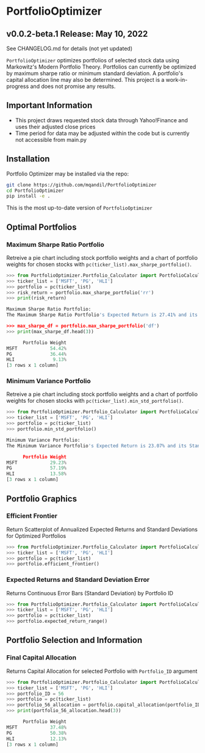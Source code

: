 # PortfolioOptimizer
## v0.0.2-beta.1 Release: May 10, 2022
See CHANGELOG.md for details (not yet updated)

`PortfolioOptimizer` optimizes portfolios of selected stock data using Markowitz's Modern Portfolio Theory. Portfolios can currently be optimized by maximum sharpe ratio or minimum standard deviation. A portfolio's capital allocation line may also be determined. This project is a work-in-progress and does not promise any results.

## Important Information
- This project draws requested stock data through Yahoo!Finance and uses their adjusted close prices
- Time period for data may be adjusted within the code but is currently not accessible from main.py

## Installation
Portfolio Optimizer may be installed via the repo:
```bash
git clone https://github.com/mqandil/PortfolioOptimizer
cd PortfolioOptimizer
pip install -e .
```
This is the most up-to-date version of `PortfolioOptimizer`

## Optimal Portfolios
### Maximum Sharpe Ratio Portfolio
Retreive a pie chart including stock portfolio weights and a chart of portfolio weights for chosen stocks with `pc(ticker_list).max_sharpe_portfolio()`. 
```python
>>> from PortfolioOptimizer.Portfolio_Calculator import PortfolioCalculations as pc
>>> ticker_list = ['MSFT', 'PG', 'HLI']
>>> portfolio = pc(ticker_list)
>>> risk_return = portfolio.max_sharpe_portfolio('rr')
>>> print(risk_return)

Maximum Sharpe Ratio Portfolio:
The Maximum Sharpe Ratio Portfolio's Expected Return is 27.41% and its Standard Deviation is 14.23%

>>> max_sharpe_df = portfolio.max_sharpe_portfolio('df')
>>> print(max_sharpe_df.head(3))

      Portfolio Weight
MSFT            54.42%
PG              36.44%
HLI              9.13% 
[3 rows x 1 column]
```

### Minimum Variance Portfolio
Retreive a pie chart including stock portfolio weights and a chart of portfolio weights for chosen stocks with `pc(ticker_list).min_std_portfolio()`.
```python
>>> from PortfolioOptimizer.Portfolio_Calculator import PortfolioCalculations as pc
>>> ticker_list = ['MSFT', 'PG', 'HLI']
>>> portfolio = pc(ticker_list)
>>> portfolio.min_std_portfolio()

Minimum Variance Portfolio:
The Minimum Variance Portfolio's Expected Return is 23.07% and its Standard Deviation is 13.12%

      Portfolio Weight
MSFT            29.23%
PG              57.19%
HLI             13.58% 
[3 rows x 1 column]
```

## Portfolio Graphics
### Efficient Frontier
Return Scatterplot of Annualized Expected Returns and Standard Deviations for Optimized Portfolios
```python
>>> from PortfolioOptimizer.Portfolio_Calculator import PortfolioCalculations as pc
>>> ticker_list = ['MSFT', 'PG', 'HLI']
>>> portfolio = pc(ticker_list)
>>> portfolio.efficient_frontier()
```
### Expected Returns and Standard Deviation Error
Returns Continuous Error Bars (Standard Deviation) by Portfolio ID
```python
>>> from PortfolioOptimizer.Portfolio_Calculator import PortfolioCalculations as pc
>>> ticker_list = ['MSFT', 'PG', 'HLI']
>>> portfolio = pc(ticker_list)
>>> portfolio.expected_return_range()
```

## Portfolio Selection and Information
### Final Capital Allocation
Returns Capital Allocation for selected Portfolio with `Portfolio_ID` argument
```python
>>> from PortfolioOptimizer.Portfolio_Calculator import PortfolioCalculations as pc
>>> ticker_list = ['MSFT', 'PG', 'HLI']
>>> portfolio_ID = 56
>>> portfolio = pc(ticker_list)
>>> portfolio_56_allocation = portfolio.capital_allocation(portfolio_ID)
>>> print(portfolio_56_allocation.head(3))

      Portfolio Weight
MSFT            37.48%
PG              50.38%
HLI             12.13%
[3 rows x 1 column]
```